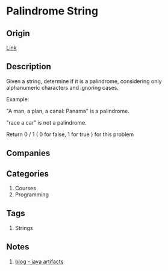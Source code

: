 # Palindrome String

## Origin

[Link](https://www.interviewbit.com/problems/palindrome-string/)

## Description

Given a string, determine if it is a palindrome, considering only alphanumeric characters and ignoring cases.

Example:

"A man, a plan, a canal: Panama" is a palindrome.

"race a car" is not a palindrome.

Return 0 / 1 ( 0 for false, 1 for true ) for this problem

## Companies

## Categories

1. Courses
1. Programming

## Tags

1. Strings

## Notes

1. [blog - java artifacts](http://www.javaartifacts.com/efficient-way-check-string-palindrome/)